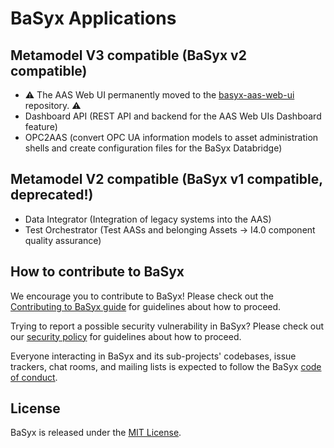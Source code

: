 # BaSyx Applications

## Metamodel V3 compatible (BaSyx v2 compatible)

- :warning: The AAS Web UI permanently moved to the [basyx-aas-web-ui](https://github.com/eclipse-basyx/basyx-aas-web-ui) repository. :warning:
- Dashboard API (REST API and backend for the AAS Web UIs Dashboard feature)
- OPC2AAS (convert OPC UA information models to asset administration shells and create configuration files for the BaSyx Databridge)

## Metamodel V2 compatible (BaSyx v1 compatible, deprecated!)

- Data Integrator (Integration of legacy systems into the AAS)
- Test Orchestrator (Test AASs and belonging Assets -> I4.0 component quality assurance)

## How to contribute to BaSyx

We encourage you to contribute to BaSyx! Please check out the [Contributing to BaSyx guide](https://github.com/eclipse-basyx/basyx-applications/blob/main/.github/CONTRIBUTING.md) for guidelines about how to proceed.

Trying to report a possible security vulnerability in BaSyx? Please check out our [security policy](https://github.com/eclipse-basyx/basyx-applications/security/policy) for guidelines about how to proceed.

Everyone interacting in BaSyx and its sub-projects' codebases, issue trackers, chat rooms, and mailing lists is expected to follow the BaSyx [code of conduct](https://github.com/eclipse-basyx/basyx-applications?tab=coc-ov-file#readme).

## License

BaSyx is released under the [MIT License](https://opensource.org/licenses/MIT).
